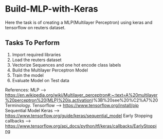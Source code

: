 # Build-MLP-with-Keras

Here the task is of creating a MLP(Multilayer Perceptron) using keras and tensorflow on reuters dataset.

## Tasks To Perform
1) Import required libraries
2) Load the reuters dataset
3) Vectorize Sequences and one hot encode class labels
4) Build the Multilayer Perceptron Model
5) Train the model
6) Evaluate Model on Test data

References:
MLP -->  https://en.wikipedia.org/wiki/Multilayer_perceptron#:~:text=A%20multilayer%20perceptron%20(MLP)%20is,activation)%3B%20see%20%C2%A7%20Terminology.
Tensorflow --> https://www.tensorflow.org/install/pip
Sequential Model Keras --> https://www.tensorflow.org/guide/keras/sequential_model
Early Stopping callbacks --> https://www.tensorflow.org/api_docs/python/tf/keras/callbacks/EarlyStopping
